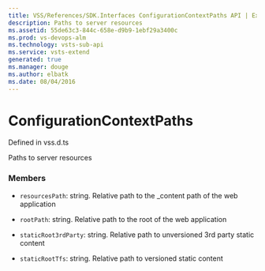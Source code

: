 ```yaml
---
title: VSS/References/SDK.Interfaces ConfigurationContextPaths API | Extensions for Visual Studio Team Services
description: Paths to server resources
ms.assetid: 55de63c3-844c-658e-d9b9-1ebf29a3400c
ms.prod: vs-devops-alm
ms.technology: vsts-sub-api
ms.service: vsts-extend
generated: true
ms.manager: douge
ms.author: elbatk
ms.date: 08/04/2016
---
```


# ConfigurationContextPaths

Defined in vss.d.ts


Paths to server resources 

### Members

* `resourcesPath`: string. Relative path to the _content path of the web application

* `rootPath`: string. Relative path to the root of the web application

* `staticRoot3rdParty`: string. Relative path to unversioned 3rd party static content

* `staticRootTfs`: string. Relative path to versioned static content

